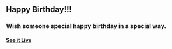 ## Happy Birthday!!!

### Wish someone special happy birthday in a special way.

#### [See it Live](https://faahim.github.io/happy-birthday/)

